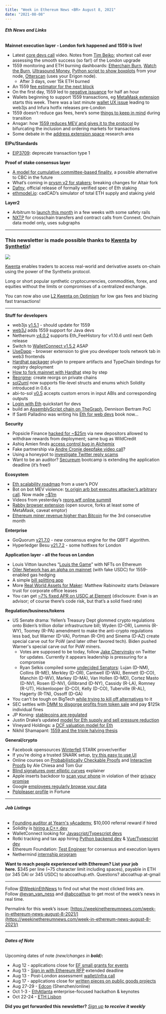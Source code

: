 ```yaml
---
title: "Week in Ethereum News <BR> August 8, 2021"
date: "2021-08-08"
---
```


###### **Eth News and Links**

**Mainnet execution layer - London fork happened and 1559 is live!**

- Latest [core devs call](https://youtu.be/jNxAB3WpAD0?t=189) video. Notes from [Tim Beiko](https://twitter.com/TimBeiko/status/1423673711127842821); shortest call ever assessing the smooth success (so far!) of the London upgrade
- 1559 monitoring and ETH burning dashboards: [Etherchain Burn](https://etherchain.org/burn), [Watch the Burn](https://watchtheburn.com/), [Ultrasound Money](https://ultrasound.money/), [Python script to show boxplots](https://github.com/perama-v/fee-feed) from your node, [Otterscan](https://github.com/wmitsuda/otterscan/releases/tag/v2021.07.05-otterscan) (uses your Erigon node).
    - After 3 days, over 15k ETH burned
- An 1559 [fee estimator for the next block](https://www.blocknative.com/gas-estimator)
- On the first day, 1559 led to [negative issuance](https://twitter.com/k06a/status/1423360055571791872) for half an hour
- Wallets beginning to support 1559 transactions, eg [MetaMask extension](https://twitter.com/danfinlay/status/1423340794199429124) starts this week. There was a last minute [wallet UX issue](https://twitter.com/gregthegreek/status/1422692406114271232) leading to web3js and Infura hotfix releases pre-London
- 1559 doesn’t reduce gas fees, here’s some [things to keep in mind](https://twitter.com/trent_vanepps/status/1423353532200198145) during transition
- Ansgar: how [1559 reduces MEV and gives it to the protocol](https://hackmd.io/@adietrichs/eip-1559) by bifurcating the inclusion and ordering markets for transactions
- Some debate in the [address extension space](https://ethereum-magicians.org/t/thoughts-on-address-space-extension-ase/6779) research area

**EIPs/Standards**

- [EIP3709](https://github.com/ethereum/EIPs/blob/d67798b2646da04dfa82dd1443cc7c0a6d90e60e/EIPS/eip-3709.md): deprecate transaction type 1

**Proof of stake consensus layer**

- [A model for cumulative committee-based finality](https://ethresear.ch/t/a-model-for-cumulative-committee-based-finality/10259), a possible alternative to CBC in the future
- What’s coming in [prysm v2 for stakers](https://medium.com/prysmatic-labs/changes-coming-in-prysm-v2-stakers-need-to-know-be2601fbd4f5); breaking changes for Altair fork
- [Dafny](https://github.com/ConsenSys/eth2.0-dafny), official release of formally verified spec of Eth staking
- [ethmodel.io](https://www.ethmodel.io/): cadCAD’s simulator of total ETH supply and staking yield

**Layer2**

- Arbitrum to [launch this month](https://offchain.medium.com/a-is-for-arbitrum-a-is-for-august-71391582d95b) in a few weeks with some safety rails
- [NXTP](https://twitter.com/ConnextNetwork/status/1423677600350842890) for crosschain transfers and contract calls from Connext. Onchain data model only, uses subgraphs

* * *

### **This newsletter is made possible thanks to [Kwenta](https://kwenta.io/) by [Synthetix](https://synthetix.io/)!**

[![](https://cdn.substack.com/image/fetch/w_1456,c_limit,f_auto,q_auto:good,fl_progressive:steep/https%3A%2F%2Fbucketeer-e05bbc84-baa3-437e-9518-adb32be77984.s3.amazonaws.com%2Fpublic%2Fimages%2F49469a41-f71d-47b3-af75-483b2e24a735_1024x512.jpeg)](https://cdn.substack.com/image/fetch/f_auto,q_auto:good,fl_progressive:steep/https%3A%2F%2Fbucketeer-e05bbc84-baa3-437e-9518-adb32be77984.s3.amazonaws.com%2Fpublic%2Fimages%2F49469a41-f71d-47b3-af75-483b2e24a735_1024x512.jpeg)

[Kwenta](https://kwenta.io/) enables traders to access real-world and derivative assets on-chain using the power of the Synthetix protocol. 

Long or short popular synthetic cryptocurrencies, commodities, forex, and equities without the limits or compromises of a centralized exchange. 

You can now also use [L2 Kwenta on Optimism](https://blog.kwenta.io/everything-you-need-to-know-about-using-kwenta-on-l2/) for low gas fees and blazing fast transactions!

* * *

**Stuff for developers**

- web3js [v1.5.1](https://github.com/ChainSafe/web3.js/releases/tag/v1.5.1) - should update for 1559
- [web3J](https://blog.web3labs.com/announcing-web3j-support-for-eip-1559) adds 1559 support for Java devs
- Nethereum [v4.0.2](https://github.com/Nethereum/Nethereum/releases/tag/4.0.2) supports Eth\_FeeHistory for v1.10.6 until next Geth release
- Switch to [WalletConnect v1.5.2](https://twitter.com/WalletConnect/status/1421092594365472773) ASAP
- [UseDapp](https://medium.com/ethworks/introducing-usedapp-developer-tools-d52fe77e8230) - browser extension to give you developer tools network tab in web3 frontends
- [Hardhat packager](https://github.com/paulrberg/hardhat-packager) plugin to prepare artifacts and TypeChain bindings for registry deployment
- [How to fork mainnet with Hardhat](https://www.quicknode.com/guides/web3-sdks/how-to-fork-ethereum-mainnet-with-hardhat) step by step
- [Reorgme](https://github.com/0xsequence/reorgme): create reorgs on private chains
- [sol2uml](https://www.npmjs.com/package/sol2uml) now supports file-level structs and enums which Solidity introduced in 0.6.x
- abi-to-sol [v0.5](https://github.com/gnidan/abi-to-sol/releases/tag/v0.5.0) accepts custom errors in input ABIs and corresponding outputs
- [Login with Eth](https://twitter.com/isaacpatka/status/1422188383472848897) quickstart for devs
- build an [AssemblyScript chain on TheGraph](https://twitter.com/DennisonBertram/status/1421809775889817604), Dennison Bertram PoC
- If Santi Palladino was writing his [Eth for web devs](https://twitter.com/smpalladino/status/1421901085279756300) book now…

**Security**

- Popsicle Finance [hacked for ~$25m](https://twitter.com/Mudit__Gupta/status/1422797923037814786) via new depositors allowed to withdraw rewards from deployment; same bug as WildCredit
- Ashiq Amien finds [access control bug in Alchemix](https://medium.com/immunefi/alchemix-access-control-bug-fix-debrief-a13d39b9f2e0)
- Fake partnership via [Andre Cronje deepfake video call](https://blackswantoken.medium.com/the-andre-cronje-mis-hap-fake-partnership-cryptocurrency-fraud-678eef5f0c75)?
- Using a honeypot to [investigate Twitter reply scams](https://blog.mycrypto.com/investigating-twitter-reply-scam-rings/)
- Want to be an auditor? [Secureum](https://twitter.com/0xRajeev/status/1423166798438932485) bootcamp is extending the application deadline (it’s free!)

**Ecosystem**

- [Eth scalability roadmap](https://www.reddit.com/r/ethfinance/comments/ovudmr/roadmap_from_the_end_users_perspective/) from a user’s POV
- Bot on bot MEV violence: [tx.origin arb bot executes attacker’s arbitrary call](https://twitter.com/bertcmiller/status/1421543854856146947). Now made [~$1m](https://twitter.com/bertcmiller/status/1421806913101180938)
- Videos from yesterday’s [reorg.wtf online summit](https://hackmd.io/cEw2Z-QcR1yvQ8wAeQZdnQ)
- [Rabby browser extension](https://rabby.io/) (open source, forks at least some of MetaMask, caveat emptor)
- [Ethereum miner revenue higher than Bitcoin](https://www.theblockcrypto.com/linked/113234/ethereum-miner-revenue-higher-than-bitcoins-for-third-month-running) for the 3rd consecutive month

**Enterprise**

- GoQuorum [v21.7.0](https://github.com/ConsenSys/quorum/releases/tag/v21.7.0) - new consensus engine for the QBFT algorithm.
- Hyperledger Besu [v21.7.2](https://github.com/hyperledger/besu/releases/tag/21.7.2) - some hotfixes for London

**Application layer - all the focus on London**

- Louis Vitton launches “[Louis the Game](https://twitter.com/wenewmoments/status/1422914158740213760)” with NFTs on Ethereum
- [Oiler Network has an alpha on mainnet](https://alpha.oiler.network/) (with fake USDC) for 1559-enabled gas hedging
- A simple [bill splitting app](https://twitter.com/mikery/status/1422095060691300352)
- More [Real World Assets for Maker](https://twitter.com/mrabino1/status/1423662915283001346): Matthew Rabinowitz starts Delaware trust for corporate office leases
- You can get [~7% fixed APR on USDC at Element](https://app.element.fi/pools/0x787546Bf2c05e3e19e2b6BDE57A203da7f682efF) (disclosure: Evan is an advisor; of course there’s code risk, but that’s a solid fixed rate)

**Regulation/business/tokens**

- US Senate drama: Yellen’s Treasury Dept glommed crypto regulations onto Biden’s trillion dollar infrastructure bill; Wyden (D-OR), Lummis (R-WY), Toomey (R-PA) amendment to make the anti-crypto regulations less bad, but Warner (D-VA), Portman (R-OH) and Sinema (D-AZ) create special carve out for PoW (and later other favored tech). Biden pushed Warner's special carve out for PoW miners.
    - Votes are supposed to be today, follow [Jake Chervinsky](https://twitter.com/jchervinsky) on Twitter for updates. Currently it appears leadership is pressuring for a compromise
    - Ryan Selkis compiled some [undecided Senators](https://twitter.com/search?q=%40twobitidiot%20are%20you%20planning%20to%20support&src=typed_query&f=live): Lujan (D-NM), Collins (R-ME), Merkley (D-OR), Cantwell (D-WA), Bennett (D-CO), Manchin (D-WV), Markey (D-MA), Van Hollen (D-MD), Cortez Masto (D-NV), Rosen (D-NV), Gillibrand (D-NY), Cassidy (R-LA), Romney (R-UT), Hickenlooper (D-CO), Kelly (D-CO), Tuberville (R-AL), Hagerty (R-TN), Ossoff (D-GA)
- You can’t be tough on BigTech [while trying to kill off alternatives](https://www.techdirt.com/articles/20210805/16245947312/you-cant-be-tough-big-tech-while-killing-off-alternatives-to-it.shtml) to it
- SEC settles with [DMM to disgorge profits from token sale](https://www.sec.gov/news/press-release/2021-145) and pay $125k individual fines
- JP Koning: [stablecoins are regulated](https://jpkoning.blogspot.com/2021/08/stablecoin-regulatory-strategies.html)
- Justin Drake’s updated [model for Eth supply and sell pressure reduction](https://docs.google.com/spreadsheets/d/1vrK5sY5ooq-F8dcyRhmmAJ5YtgkvWKWP3OfGCZIYxSA/edit#gid=0)
- Vineyard Holdings: a [DCF valuation model for Eth](https://vineyardholdings.net/2021/07/31/ethereum/)
- Nikhil Shamapant: [1559 and the triple halving thesis](https://squish.substack.com/p/eip1559-the-squish-chaos-edition)

**General/crypto**

- Facebook opensources [Winterfell](https://engineering.fb.com/2021/08/04/open-source/winterfell/) STARK prover/verifier
- If you’re doing a trusted SNARK setup, [try this easy to use UI](https://medium.com/privacy-scaling-explorations/trusted-setup-ui-update-f8f95fc17a37)
- Online courses on [Probabilistically Checkable Proofs](https://www.youtube.com/playlist?list=PLGkwtcB-Dfpyqf_fV6S8PiwVdRN695yh4) and [Interactive Proofs](https://www.youtube.com/playlist?list=PLGkwtcB-DfpyjJfxPUdwWpg_ygk2OIp9-) by Ale Chiesa and Tom Gur
- [Blind signatures over elliptic curves](https://arnaucube.com/blog/blind-signatures-ec.html) explainer
- Apple inserts backdoor to [scan your phone](https://www.eff.org/deeplinks/2021/08/apples-plan-think-different-about-encryption-opens-backdoor-your-private-life) in violation of their [privacy promise](https://twitter.com/matthew_d_green/status/1424003292401741825)
- Google [employees regularly browse your data](https://www.vice.com/en/article/g5gk73/google-fired-dozens-for-data-misuse)
- [Pplpleaser profile](https://fortune.com/2021/08/06/nft-art-pplpleasr-fortune-cover-ethereum-defihow-crypto-changed-my-life/) in Fortune

* * *

###### **Job Listings**

- [Founding auditor at Yearn's yAcademy](https://yacademy.github.io/jobs/), $10,000 referral reward if hired
- Solidity is [hiring a C++ dev](https://ethereum.bamboohr.com/jobs/view.php?id=40&source=weekinethnews)
- WalletConnect looking for [Javascript/Typescript devs](https://twitter.com/WalletConnect/status/1421397382391078924)
- Rotki tracking and tax app hiring [Python backend dev](https://rotki.com/jobs/backend/) & [Vue/Typescript dev](https://rotki.com/jobs/frontend)
- Ethereum Foundation: [Test Engineer](https://ethereum.bamboohr.com/jobs/view.php?id=39) for consensus and execution layers
- Nethermind [internship program](https://www.notion.so/Nethermind-Internship-Program-4eb494969aa24afa9181223e958522d1)

**Want to reach people experienced with Ethereum? List your job here.** $345 per line (~75 character limit including spaces), payable in ETH (or 345 DAI or 345 USDC) to abcoathup.eth. Questions? abcoathup at-gmail

* * *

Follow [@WeekinEthNews](https://twitter.com/WeekInEthNews) to find out what the most clicked links are. Follow [@evan\_van\_ness](https://twitter.com/evan_van_ness) and [@abcoathup](https://twitter.com/abcoathup) to get most of the week’s news in real time.

Permalink for this week’s issue: [https://weekinethereumnews.com/week-in-ethereum-news-august-8-2021/](https://weekinethereumnews.com/week-in-ethereum-news-august-8-2021/)

* * *

###### **Dates of Note**

Upcoming dates of note _(new/changes in **bold**)_**:**

- Aug 12 - applications close for [EF small grants for events](https://esp.ethereum.foundation/en/devcon-grants/)
- Aug 13 - [Sign in with Ethereum RFP](https://notes.ethereum.org/@djrtwo/sign-in-with-ethereum-RFP) extended deadline
- Aug 13 - Post-London assessment [wallet/infra call](https://github.com/ethereum/pm/issues/369)
- Aug 17 - applications close for [written pieces on public goods projects](https://gitcoin.co/blog/seeking-a-new-kind-of-public-good/)
- Aug 27-29 - [Edcon](https://www.edcon.io/) (Shenzhen/online)
- Oct 1-3 - [EthAtlanta](https://ethatl.com/) enterprise-focused hackathon & keynotes
- Oct 22-24 - [ETH Lisbon](https://ethlisbon.org/)

**Did you get forwarded this newsletter?** _[Sign up](https://weekinethereum.substack.com/subscribe#about) **to receive it weekly**_
